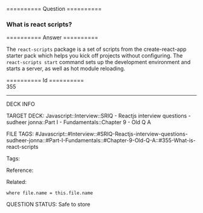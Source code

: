 ========== Question ==========  

### What is react scripts?  

========== Answer ==========  

The `react-scripts` package is a set of scripts from the create-react-app starter pack which helps you kick off projects without configuring. The `react-scripts start` command sets up the development environment and starts a server, as well as hot module reloading.

========== Id ==========  
355

---

DECK INFO

TARGET DECK: Javascript::Interview::SRIQ - Reactjs interview questions - sudheer jonna::Part I - Fundamentals::Chapter 9 - Old Q A

FILE TAGS: #Javascript::#Interview::#SRIQ-Reactjs-interview-questions-sudheer-jonna::#Part-I-Fundamentals::#Chapter-9-Old-Q-A::#355-What-is-react-scripts

Tags:

Reference:

Related:

```dataview
where file.name = this.file.name
```

QUESTION STATUS: Safe to store
